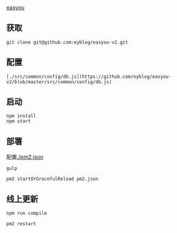 
 [easyou](http://www.eyblog.com)

## 获取 

```
git clone git@github.com:eyblog/easyou-v2.git
```

## 配置 

```
[./src/common/config/db.js](https://github.com/eyblog/easyou-v2/blob/master/src/common/config/db.js)
```

## 启动 

```
npm install 
npm start
```

## 部署 

配置[./pm2.json](https://github.com/eyblog/easyou-v2/blob/master/pm2.json) 


```
gulp 

pm2 startOrGracefulReload pm2.json 

```
## 线上更新
```
npm run compile 

pm2 restart

```